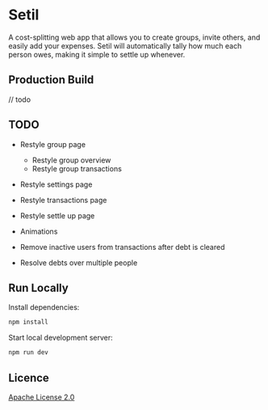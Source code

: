 # Setil

A cost-splitting web app that allows you to create groups, invite others, and easily add your expenses. Setil will automatically tally how much each person owes, making it simple to settle up whenever.

## Production Build

// todo

## TODO

- Restyle group page
  - Restyle group overview
  - Restyle group transactions
- Restyle settings page
- Restyle transactions page
- Restyle settle up page

- Animations
- Remove inactive users from transactions after debt is cleared
- Resolve debts over multiple people

## Run Locally

Install dependencies:

```bash
npm install
```

Start local development server:

```bash
npm run dev
```

## Licence

[Apache License 2.0](LICENSE)

